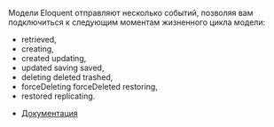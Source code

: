 Модели Eloquent отправляют несколько событий, позволяя вам подключиться к следующим моментам жизненного цикла модели: 
- retrieved,
- creating, 
- created updating, 
- updated saving saved,
- deleting deleted trashed, 
- forceDeleting forceDeleted restoring,
- restored replicating.

[//]: # "materials"

- [Документация](https://laravel.com/docs/10.x/eloquent#events)

[//]: # "/materials"
